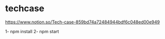 # techcase
https://www.notion.so/Tech-case-859bd74a72484944bdf6c048ed00e949

1- npm install
2- npm start
